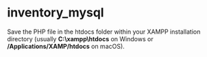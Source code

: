 # inventory_mysql

Save the PHP file in the htdocs folder within your XAMPP installation directory (usually 
**C:\xampp\htdocs** on Windows 
or 
**/Applications/XAMP/htdocs** on macOS).

